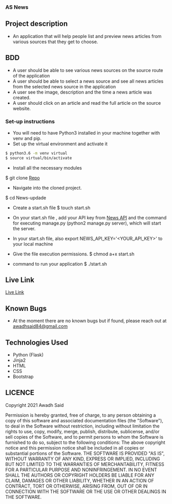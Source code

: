### AS News 

## Project description

- An application that will help people list and preview news articles from various sources that they get to choose.

## BDD
- A user should be able to see various news sources on the source route of the application
- A user should be able to select a news source and see all news articles from the selected news source in the application
- A user see the image, description and the time a news article was created.
- A user should click on an article and read the full article on the source website.


### Set-up instructions

- You will need to have Python3 installed in your machine together with venv and pip.
- Set up the virtual environment and activate it
```bash
$ python3.6 -m venv virtual
$ source virtual/bin/activate

```
- Install all the necessary modules

$ git clone [Repo](https://github.com/Awadh-Awadh/News-update.git)
- Navigate into the cloned project.

$ cd News-updade

- Create a start.sh file
$ touch start.sh

- On your start.sh file , add your API key from [News API](https://newsapi.org) and the command for executing manage.py (python2 manage.py server), which will start the server.

- In your start.sh file, also export NEWS_API_KEY='<YOUR_API_KEY>' to your local machine

- Give the file execution permissions.
$ chmod a+x start.sh

- command to run your application
$ ./start.sh

## Live Link
[Live Link]()

## Known Bugs 

- At the moment there are no known bugs but if found, please reach out at awadhsaid84@gmail.com

## Technologies Used

- Python (Flask)
- Jinja2
- HTML
- CSS
- Bootstrap
## LICENCE
Copyright 2021 Awadh Said

Permission is hereby granted, free of charge, to any person obtaining a copy of this software and associated documentation files (the "Software"), to deal in the Software without restriction, including without limitation the rights to use, copy, modify, merge, publish, distribute, sublicense, and/or sell copies of the Software, and to permit persons to whom the Software is furnished to do so, subject to the following conditions:
The above copyright notice and this permission notice shall be included in all copies or substantial portions of the Software.
THE SOFTWARE IS PROVIDED "AS IS", WITHOUT WARRANTY OF ANY KIND, EXPRESS OR IMPLIED, INCLUDING BUT NOT LIMITED TO THE WARRANTIES OF MERCHANTABILITY, FITNESS FOR A PARTICULAR PURPOSE AND NONINFRINGEMENT. IN NO EVENT SHALL THE AUTHORS OR COPYRIGHT HOLDERS BE LIABLE FOR ANY CLAIM, DAMAGES OR OTHER LIABILITY, WHETHER IN AN ACTION OF CONTRACT, TORT OR OTHERWISE, ARISING FROM, OUT OF OR IN CONNECTION WITH THE SOFTWARE OR THE USE OR OTHER DEALINGS IN THE SOFTWARE.